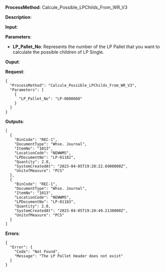 **ProcessMethod**: Calcule_Possible_LPChilds_From_WR_V3

**Description**:


**Input**:

**Parameters**: 
-	**LP_Pallet_No**: Represents the number of the LP Pallet that you want to calculate the possible children of LP Single.

**Ouput**:  


**Request**:

```
{
  "ProcessMethod": "Calcule_Possible_LPChilds_From_WR_V3",
  "Parameters": [
    {
      "LP_Pallet_No": "LP-0000060"
    }
  ]
}
```


**Outputs**:


```
[
  {
    "BinCode": "REC-1",
    "DocumentType": "Whse. Journal",
    "ItemNo": "1013",
    "LocationCode": "NEWWMS",
    "LPDocumentNo": "LP-01182",
    "Quantity": 2.0,
    "SystemCreatedAt": "2023-04-05T19:20:22.6900000Z",
    "UnitofMeasure": "PCS"
  },
  {
    "BinCode": "REC-1",
    "DocumentType": "Whse. Journal",
    "ItemNo": "1013",
    "LocationCode": "NEWWMS",
    "LPDocumentNo": "LP-01183",
    "Quantity": 2.0,
    "SystemCreatedAt": "2023-04-05T19:20:49.2130000Z",
    "UnitofMeasure": "PCS"
  }
]
```

**Errors**:

```
{
  "Error": {
    "Code": "Not Found",
    "Message": "The LP Pallet Header does not exist"
  }
}
```



